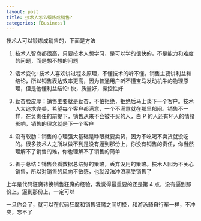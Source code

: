 ```yaml
---
layout: post
title: 技术人怎么锻炼成销售?
categories: [Business]
---
```


技术人可以锻炼成销售的，下面是方法

1. 技术人智商都很高，只要技术人想学习，是可以学的很快的，不是能力和难度的问题，而是想不想的问题

2. 话术变化: 技术人喜欢讲过程＆原理，不懂技术的听不懂。销售主要讲利益和结论，所以销售表达效率更高，因为普通用户听不懂宝马发动机牛的物理原理，但是他懂利益结论: 快，质量好，操控性好

3. 勤奋脸皮厚：销售主要就是勤奋，不怕拒绝，拒绝后马上谈下一个客户。技术人太追求完美，希望每个客户都满意，一个不满意就在那里郁闷。销售不一样，在负责任的前提下，销售从来不会被不买的人，白 P 的人还有坏人的情绪影响，销售的理念就是下一个客户

4. 没有软肋：销售的心理强大基础是睁眼就要卖货，因为不吆喝不卖货就没吃的。很多技术人之所以做不到是没有逼到那份上，你没有销售的责任，你当然理解不了销售的难，你也理解不了销售的简单

5. 善于总结：销售会看数据总结好的策略，丢弃没用的策略。技术人因为不关心销售，所以对销售的风向不敏感，也就没法冲浪享受销售了

上年是代码狂魔转换销售狂魔的经验，我觉得最重要的还是第 4 点，没有逼到那份上，逼到那份上，一定可以 

一旦你会了，就可以在代码狂魔和销售狂魔之间切换，和游泳骑自行车一样，不冲突，忘不了
